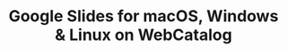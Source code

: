 ---
name: Google Slides
category: Productivity
title: 'Google Slides for macOS, Windows & Linux on WebCatalog'
key: google-slides
fullUrl: 'https://slides.google.com'
hostname: slides.google.com

---